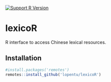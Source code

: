 [![Support R Version](https://img.shields.io/badge/R-≥%203.6.0-blue.svg)](https://cran.r-project.org/)

# lexicoR

R interface to access Chinese lexical resources.

## Installation

```r
#install.packages('remotes')
remotes::install_github('lopentu/lexicoR')
```

